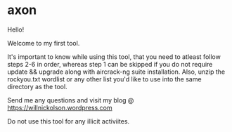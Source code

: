 # axon

Hello!

Welcome to my first tool.

It's important to know while using this tool, that you need to atleast follow steps 2-6 in order, whereas step 1 can be skipped if you do not require update && upgrade along with aircrack-ng suite installation. Also, unzip the rockyou.txt wordlist or any other list you'd like to use into the same directory as the tool.

Send me any questions and visit my blog @ https://willnickolson.wordpress.com

Do not use this tool for any illicit activiites.
